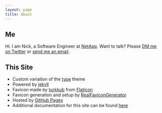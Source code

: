 ```yaml
---
layout: page
title: About
---
```


## Me

Hi. I am Nick, a Software Engineer at [NetApp](https://netapp.com).
Want to talk? Please [DM me on Twitter](https://twitter.com/nickgeracehacks) or [send me an email](mailto:nickgerace@hey.com).

## This Site

- Custom variation of the [type](https://github.com/rohanchandra/type-theme) theme
- Powered by [jekyll](https://github.com/jekyll/jekyll)
- Favicon made by [turkkub](https://www.flaticon.com/authors/turkkub) from [Flaticon](https://www.flaticon.com/)
- Favicon generation and setup by [RealFaviconGenerator](https://realfavicongenerator.net)
- Hosted by [GitHub Pages](https://pages.github.com/)
- Additional documentation for this site can be found [here](https://bit.ly/IqT6zt)

